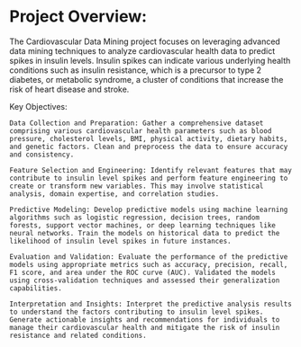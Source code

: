# Project Overview:
The Cardiovascular Data Mining project focuses on leveraging advanced data mining techniques to analyze cardiovascular health data to predict spikes in insulin levels. Insulin spikes can indicate various underlying health conditions such as insulin resistance, which is a precursor to type 2 diabetes, or metabolic syndrome, a cluster of conditions that increase the risk of heart disease and stroke.

Key Objectives:

    Data Collection and Preparation: Gather a comprehensive dataset comprising various cardiovascular health parameters such as blood pressure, cholesterol levels, BMI, physical activity, dietary habits, and genetic factors. Clean and preprocess the data to ensure accuracy and consistency.

    Feature Selection and Engineering: Identify relevant features that may contribute to insulin level spikes and perform feature engineering to create or transform new variables. This may involve statistical analysis, domain expertise, and correlation studies.

    Predictive Modeling: Develop predictive models using machine learning algorithms such as logistic regression, decision trees, random forests, support vector machines, or deep learning techniques like neural networks. Train the models on historical data to predict the likelihood of insulin level spikes in future instances.

    Evaluation and Validation: Evaluate the performance of the predictive models using appropriate metrics such as accuracy, precision, recall, F1 score, and area under the ROC curve (AUC). Validated the models using cross-validation techniques and assessed their generalization capabilities.

    Interpretation and Insights: Interpret the predictive analysis results to understand the factors contributing to insulin level spikes. Generate actionable insights and recommendations for individuals to manage their cardiovascular health and mitigate the risk of insulin resistance and related conditions.
